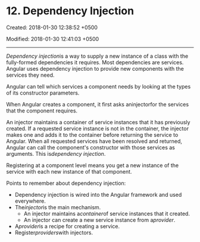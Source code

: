 # 12. Dependency Injection

Created: 2018-01-30 12:38:52 +0500

Modified: 2018-01-30 12:41:03 +0500

---

*Dependency injection*is a way to supply a new instance of a class with the fully-formed dependencies it requires. Most dependencies are services. Angular uses dependency injection to provide new components with the services they need.

Angular can tell which services a component needs by looking at the types of its constructor parameters.

When Angular creates a component, it first asks aninjectorfor the services that the component requires.

An injector maintains a container of service instances that it has previously created. If a requested service instance is not in the container, the injector makes one and adds it to the container before returning the service to Angular. When all requested services have been resolved and returned, Angular can call the component's constructor with those services as arguments. This is*dependency injection*.

Registering at a component level means you get a new instance of the service with each new instance of that component.

Points to remember about dependency injection:
-   Dependency injection is wired into the Angular framework and used everywhere.
-   The*injector*is the main mechanism.
    -   An injector maintains a*container*of service instances that it created.
    -   An injector can create a new service instance from a*provider*.
-   A*provider*is a recipe for creating a service.
-   Register*providers*with injectors.


